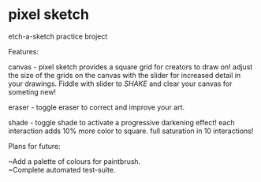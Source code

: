 # pixel sketch

etch-a-sketch practice broject

Features:  
  
canvas - pixel sketch provides a square grid for creators to draw on! adjust the size of the grids on the canvas with the slider for increased detail in your drawings. Fiddle with slider to *SHAKE* and clear your canvas for someting new!  
  
eraser - toggle eraser to correct and improve your art.  
  
shade - toggle shade to activate a progressive darkening effect! each interaction adds 10% more color to square. full saturation in 10 interactions!  
  
  
Plans for future:  
  
~Add a palette of colours for paintbrush.  
~Complete automated test-suite.  